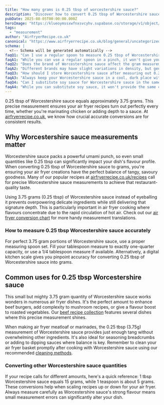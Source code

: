 ```yaml
---
title: "How many grams is 0.25 tbsp of worcestershire sauce?"
description: "Discover how to convert 0.25 tbsp of Worcestershire sauce to grams for precise air fryer cooking. Get accurate measurements in seconds!"
pubDate: 2025-08-05T00:00:00.000Z
heroImage: "https://klueoymssxwfnxsvcyhv.supabase.co/storage/v1/object/public/Shmucket/how-many-grams-is-025-tbsp-worcestershire-sauce.webp"
tags:
  - "measurement"
author: "AirFryerRecipe.co.uk"
canonical: "https://www.airfryerrecipe.co.uk/blog/general/uncategorized/how-many-grams-is-025-tbsp-worcestershire-sauce"
schema: |
  <!-- Schema will be generated automatically -->
faqQ1: "Can I use a regular spoon to measure 0.25 tbsp of Worcestershire sauce?"
faqA1: "While you can use a regular spoon in a pinch, it won't give you the precise 3.75 grams that proper measuring spoons provide. For best results in air fryer cooking, invest in a set of measuring spoons that includes 1/4 tablespoon measurements or use a digital kitchen scale."
faqQ2: "Does the brand of Worcestershire sauce affect the gram measurement?"
faqA2: "Different brands may have slight variations in density, but generally 0.25 tbsp of any Worcestershire sauce will be approximately 3.75 grams. For absolute precision when air frying, especially with premium brands, weighing your sauce is recommended."
faqQ3: "How should I store Worcestershire sauce after measuring out 0.25 tbsp?"
faqA3: "Always keep your Worcestershire sauce in a cool, dark place with the lid tightly sealed. The high vinegar content helps preserve it, but proper storage maintains optimal flavour for your next air fryer recipe requiring 0.25 tbsp (3.75g) portions."
faqQ4: "Can I substitute soy sauce for Worcestershire sauce in the same gram amount?"
faqA4: "While you can substitute soy sauce, it won't provide the same complex flavour profile. If replacing 0.25 tbsp (3.75g) Worcestershire sauce with soy sauce in air fryer recipes, consider adding a pinch of sugar and dash of vinegar to better mimic the original taste."
---
```

<p>0.25 tbsp of Worcestershire sauce equals approximately 3.75 grams. This precise measurement ensures your air fryer recipes turn out perfectly every time, whether you're marinating chicken or adding depth to a sauce. At <a href=https://www.airfryerrecipe.co.uk>airfryerrecipe.co.uk</a>, we know how crucial accurate conversions are for consistent results.</p>

<h2>Why Worcestershire sauce measurements matter</h2>
<p>Worcestershire sauce packs a powerful umami punch, so even small quantities like 0.25 tbsp can significantly impact your dish's flavour profile. When converting 0.25 tbsp of Worcestershire sauce to grams, you're ensuring your air fryer creations have the perfect balance of tangy, savoury goodness. Many of our popular recipes at <a href=https://www.airfryerrecipe.co.uk/recipes>airfryerrecipe.co.uk/recipes</a> call for precise Worcestershire sauce measurements to achieve that restaurant-quality taste.</p>
<p>Using 3.75 grams (0.25 tbsp) of Worcestershire sauce instead of eyeballing it prevents overpowering delicate ingredients while still delivering that signature depth. This is particularly important in air fryer cooking where flavours concentrate due to the rapid circulation of hot air. Check out our <a href=https://www.airfryerrecipe.co.uk/air-fryer-conversion-chart>air fryer conversion chart</a> for more handy measurement translations.</p>

<h3>How to measure 0.25 tbsp Worcestershire sauce accurately</h3>
<p>For perfect 3.75 gram portions of Worcestershire sauce, use a proper measuring spoon set. Fill your tablespoon measure to exactly one-quarter capacity, or use a 1/4 tablespoon measure if available. Alternatively, a digital kitchen scale gives you pinpoint accuracy for converting 0.25 tbsp of Worcestershire sauce into grams.</p>

<h2>Common uses for 0.25 tbsp Worcestershire sauce</h2>
<p>This small but mighty 3.75 gram quantity of Worcestershire sauce works wonders in numerous air fryer dishes. It's the perfect amount to enhance beef burgers, add complexity to mushroom recipes, or give a flavour boost to roasted vegetables. Our <a href=https://www.airfryerrecipe.co.uk/recipe-category/beef>beef recipe collection</a> features several dishes where this precise measurement shines.</p>
<p>When making air fryer meatloaf or marinades, the 0.25 tbsp (3.75g) measurement of Worcestershire sauce provides just enough tang without overwhelming other ingredients. It's also ideal for seasoning breadcrumbs or adding to dipping sauces where balance is key. Remember to clean your air fryer basket promptly after cooking with Worcestershire sauce using our recommended <a href=https://www.airfryerrecipe.co.uk/air-fryer-cleaner>cleaning methods</a>.</p>

<h3>Converting other Worcestershire sauce quantities</h3>
<p>If your recipe calls for different amounts, here's a quick reference: 1 tbsp Worcestershire sauce equals 15 grams, while 1 teaspoon is about 5 grams. These conversions help when scaling recipes up or down for your air fryer. Always measure carefully as Worcestershire sauce's strong flavour means small measurement errors can significantly alter your dish.</p>

